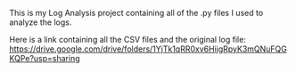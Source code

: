 This is my Log Analysis project containing all of the .py files I used to analyze the logs.

Here is a link containing all the CSV files and the original log file: https://drive.google.com/drive/folders/1YjTk1qRR0xv6HijgRpyK3mQNuFQGKQPe?usp=sharing 

